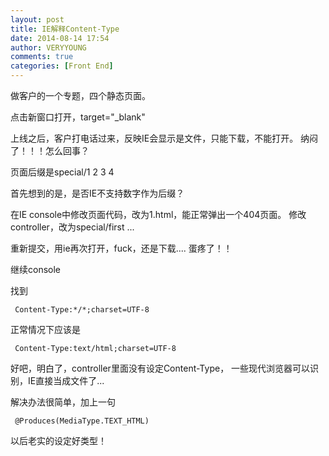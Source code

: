 ```yaml
---
layout: post
title: IE解释Content-Type
date: 2014-08-14 17:54
author: VERYYOUNG
comments: true
categories: [Front End]
---
```


做客户的一个专题，四个静态页面。

点击新窗口打开，target="_blank"

上线之后，客户打电话过来，反映IE会显示是文件，只能下载，不能打开。
纳闷了！！！怎么回事？

页面后缀是special/1  2 3 4

首先想到的是，是否IE不支持数字作为后缀？

在IE console中修改页面代码，改为1.html，能正常弹出一个404页面。
修改controller，改为special/first ...

重新提交，用ie再次打开，fuck，还是下载....
蛋疼了！！

继续console

找到

	 Content-Type:*/*;charset=UTF-8

正常情况下应该是

	 Content-Type:text/html;charset=UTF-8

好吧，明白了，controller里面没有设定Content-Type，
一些现代浏览器可以识别，IE直接当成文件了...

解决办法很简单，加上一句

	 @Produces(MediaType.TEXT_HTML)

以后老实的设定好类型！
